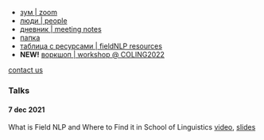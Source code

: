 


* [зум \| zoom](https://us04web.zoom.us/j/77728672355?pwd=R3pyRzluMkZPZHRCL0FINXYyMDgydz09)
* [люди \| people](https://docs.google.com/spreadsheets/d/1pR2K_PWJXRUg0o1_-WYtp1NSiFk8ZwTpx6TMQYyk4sw)
* [дневник \| meeting notes](https://docs.google.com/document/d/1QQcIDRANClqWJLela_BexcFAbiWT_TvUrfP2rL5ID1A)
* [папка](https://drive.google.com/drive/folders/1Sjy6FSdMWwKBImeT9v2mu0L0IFMuCon8?usp=sharing)
* [таблица с ресурсами \| fieldNLP resources](https://docs.google.com/spreadsheets/d/1k-rggAvzXZyQMvcUl21OThBbXvjK15PIOi7Xd8JlI4I/edit#gid=0)
* **NEW!** [воркшоп \| workshop @ COLING2022](https://field-matters.github.io)


[contact us](https://forms.gle/tt6Zj8V1NhbAPkrT7)

### Talks
#### 7 dec 2021
What is Field NLP and Where to Find it in School of Linguistics
[video](hhttps://drive.google.com/file/d/1ryd98Md3c3DEJ12soV2vsVw0tP_riIsB/view?usp=sharing),
[slides](https://docs.google.com/presentation/d/e/2PACX-1vRonyotoToxP6d5Uyb_dmiTXouPyDKPhHVOliml4kYAjk7qU9Jb7E9xpwZExjK0-lUHJioJ0yAvuovQ/pub?start=false&loop=false&delayms=3000)
